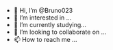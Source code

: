 - 👋 Hi, I’m @Bruno023
- 👀 I’m interested in ...
- 🌱 I’m currently studying... 
- 💞️ I’m looking to collaborate on ...
- 📫 How to reach me ...

<!---
Bruno023/Bruno023 is a ✨ special ✨ repository because its `README.md` (this file) appears on your GitHub profile.
You can click the Preview link to take a look at your changes.
--->
